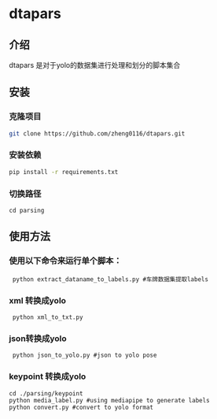 # dtapars
## 介绍
dtapars 是对于yolo的数据集进行处理和划分的脚本集合
## 安装
### 克隆项目
```bash 
git clone https://github.com/zheng0116/dtapars.git
```
### 安装依赖
```bash
pip install -r requirements.txt
```
### 切换路径
```bach
cd parsing
```
## 使用方法
### 使用以下命令来运行单个脚本：
```bach
 python extract_dataname_to_labels.py #车牌数据集提取labels 
```
### xml 转换成yolo
```bach
 python xml_to_txt.py 
```
### json转换成yolo
```bach
 python json_to_yolo.py #json to yolo pose
```
### keypoint 转换成yolo
```bach
cd ./parsing/keypoint
python media_label.py #using mediapipe to generate labels
python convert.py #convert to yolo format
```

